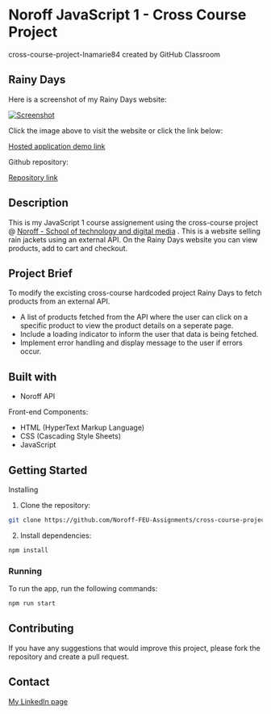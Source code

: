 # Noroff JavaScript 1 - Cross Course Project
cross-course-project-Inamarie84 created by GitHub Classroom

## Rainy Days

Here is a screenshot of my Rainy Days website:

[![Screenshot](https://github.com/user-attachments/assets/56342d50-5f70-4af4-9c89-564033f84500)](https://cross-course-inamarie84.netlify.app/)

Click the image above to visit the website or click the link below:

[Hosted application demo link](https://cross-course-inamarie84.netlify.app/)

Github repository:

[Repository link](https://github.com/Noroff-FEU-Assignments/cross-course-project-Inamarie84/tree/cms-ca)

## Description

This is my JavaScript 1 course assignement using the cross-course project @ [Noroff - School of technology and digital media](https://www.noroff.no/) .
This is a website selling rain jackets using an external API. On the Rainy Days website you can view products, add to cart and checkout.  

## Project Brief

To modify the excisting cross-course hardcoded project Rainy Days to fetch products from an external API. 

* A list of products fetched from the API where the user can click on a specific product to view the product details on a seperate page.
* Include a loading indicator to inform the user that data is being fetched.
* Implement error handling and display message to the user if errors occur.

## Built with

* Noroff API

Front-end Components:
* HTML (HyperText Markup Language)
* CSS (Cascading Style Sheets)
* JavaScript

## Getting Started

Installing

1. Clone the repository:
```bash
git clone https://github.com/Noroff-FEU-Assignments/cross-course-project-Inamarie84.git
```

2. Install dependencies:
```bash
npm install
```

### Running

To run the app, run the following commands:

```bash
npm run start 
```
## Contributing

If you have any suggestions that would improve this project, please fork the repository and create a pull request.

## Contact

[My LinkedIn page](https://www.linkedin.com/in/ina-marie-forseth-66a7b232/)


